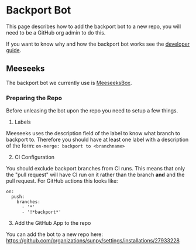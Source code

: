 # Backport Bot

This page describes how to add the backport bot to a new repo, you will need to
be a GitHub org admin to do this.

If you want to know why and how the backport bot works see the 
[developer guide](https://docs.sunpy.org/en/latest/dev_guide/contents/backports.html).

## Meeseeks

The backport bot we currently use is
[MeeseeksBox](https://github.com/MeeseeksBox/MeeseeksDev/).

### Preparing the Repo

Before unleasing the bot upon the repo you need to setup a few things.

1) Labels

Meeseeks uses the description field of the label to know what branch to
backport to. Therefore you should have at least one label with a description of
the form: `on-merge: backport to <branchname>`

2) CI Configuration

You should exclude backport branches from CI runs. This means that only the
"pull request" will have CI run on it rather than the branch **and** and the
pull request. For GitHub actions this looks like:

```
on:
  push:
    branches:
      - '*'
      - '!*backport*'
```

3) Add the GitHub App to the repo

You can add the bot to a new repo here:
https://github.com/organizations/sunpy/settings/installations/27933228
